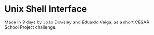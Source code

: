 # Unix Shell Interface
 Made in 3 days by João Dowsley and Eduardo Veiga, as a short CESAR School Project challenge.